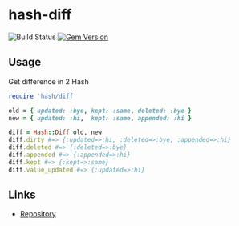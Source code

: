 # hash-diff

![Build Status](https://github.com/kachick/hash-diff/actions/workflows/spec.yml/badge.svg?branch=main)
[![Gem Version](https://badge.fury.io/rb/hash-diff.svg)](http://badge.fury.io/rb/hash-diff)

## Usage

Get difference in 2 Hash

```ruby
require 'hash/diff'

old = { updated: :bye, kept: :same, deleted: :bye }
new = { updated: :hi,  kept: :same, appended: :hi }

diff = Hash::Diff old, new
diff.dirty #=> {:updated=>:hi, :deleted=>:bye, :appended=>:hi}
diff.deleted #=> {:deleted=>:bye}
diff.appended #=> {:appended=>:hi}
diff.kept #=> {:kept=>:same}
diff.value_updated #=> {:updated=>:hi}
```

## Links

* [Repository](https://github.com/kachick/hash-diff)
